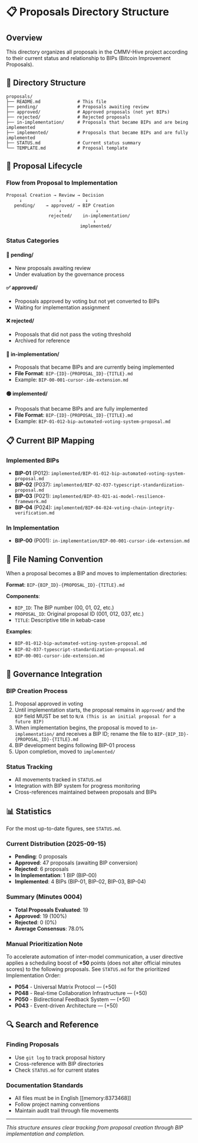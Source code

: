 # 📋 Proposals Directory Structure

## Overview
This directory organizes all proposals in the CMMV-Hive project according to their current status and relationship to BIPs (Bitcoin Improvement Proposals).

## 📁 Directory Structure

```
proposals/
├── README.md              # This file
├── pending/               # Proposals awaiting review
├── approved/              # Approved proposals (not yet BIPs)
├── rejected/              # Rejected proposals
├── in-implementation/     # Proposals that became BIPs and are being implemented
├── implemented/           # Proposals that became BIPs and are fully implemented
├── STATUS.md              # Current status summary
└── TEMPLATE.md            # Proposal template
```

## 🔄 Proposal Lifecycle

### Flow from Proposal to Implementation

```
Proposal Creation → Review → Decision
     ↓              ↓         ↓
   pending/    → approved/ → BIP Creation
                    ↓             ↓
                rejected/    in-implementation/
                                 ↓
                            implemented/
```

### Status Categories

#### 📝 **pending/**
- New proposals awaiting review
- Under evaluation by the governance process

#### ✅ **approved/** 
- Proposals approved by voting but not yet converted to BIPs
- Waiting for implementation assignment

#### ❌ **rejected/**
- Proposals that did not pass the voting threshold
- Archived for reference

#### 🔄 **in-implementation/**
- Proposals that became BIPs and are currently being implemented
- **File Format**: `BIP-{ID}-{PROPOSAL_ID}-{TITLE}.md`
- Example: `BIP-00-001-cursor-ide-extension.md`

#### 🟢 **implemented/**
- Proposals that became BIPs and are fully implemented
- **File Format**: `BIP-{ID}-{PROPOSAL_ID}-{TITLE}.md`
- Example: `BIP-01-012-bip-automated-voting-system-proposal.md`

## 📋 Current BIP Mapping

### Implemented BIPs
- **BIP-01** (P012): `implemented/BIP-01-012-bip-automated-voting-system-proposal.md`
- **BIP-02** (P037): `implemented/BIP-02-037-typescript-standardization-proposal.md`
- **BIP-03** (P021): `implemented/BIP-03-021-ai-model-resilience-framework.md`
- **BIP-04** (P024): `implemented/BIP-04-024-voting-chain-integrity-verification.md`

### In Implementation
- **BIP-00** (P001): `in-implementation/BIP-00-001-cursor-ide-extension.md`

## 🔧 File Naming Convention

When a proposal becomes a BIP and moves to implementation directories:

**Format**: `BIP-{BIP_ID}-{PROPOSAL_ID}-{TITLE}.md`

**Components**:
- `BIP_ID`: The BIP number (00, 01, 02, etc.)
- `PROPOSAL_ID`: Original proposal ID (001, 012, 037, etc.)
- `TITLE`: Descriptive title in kebab-case

**Examples**:
- `BIP-01-012-bip-automated-voting-system-proposal.md`
- `BIP-02-037-typescript-standardization-proposal.md`
- `BIP-00-001-cursor-ide-extension.md`

## 🎯 Governance Integration

### BIP Creation Process
1. Proposal approved in voting
2. Until implementation starts, the proposal remains in `approved/` and the `BIP` field MUST be set to `N/A (This is an initial proposal for a future BIP)`
3. When implementation begins, the proposal is moved to `in-implementation/` and receives a BIP ID; rename the file to `BIP-{BIP_ID}-{PROPOSAL_ID}-{TITLE}.md`
4. BIP development begins following BIP-01 process
5. Upon completion, moved to `implemented/`

### Status Tracking
- All movements tracked in `STATUS.md`
- Integration with BIP system for progress monitoring
- Cross-references maintained between proposals and BIPs

## 📊 Statistics

For the most up-to-date figures, see `STATUS.md`.

### Current Distribution (2025-09-15)
- **Pending**: 0 proposals
- **Approved**: 47 proposals (awaiting BIP conversion)
- **Rejected**: 6 proposals
- **In Implementation**: 1 BIP (BIP-00)
- **Implemented**: 4 BIPs (BIP-01, BIP-02, BIP-03, BIP-04)

### Summary (Minutes 0004)
- **Total Proposals Evaluated**: 19
- **Approved**: 19 (100%)
- **Rejected**: 0 (0%)
- **Average Consensus**: 78.0%

### Manual Prioritization Note
To accelerate automation of inter-model communication, a user directive applies a scheduling boost of **+50** points (does not alter official minutes scores) to the following proposals. See `STATUS.md` for the prioritized Implementation Order:

- **P054** - Universal Matrix Protocol — (+50)
- **P048** - Real-time Collaboration Infrastructure — (+50)
- **P050** - Bidirectional Feedback System — (+50)
- **P043** - Event-driven Architecture — (+50)

## 🔍 Search and Reference

### Finding Proposals
- Use `git log` to track proposal history
- Cross-reference with BIP directories
- Check `STATUS.md` for current states

### Documentation Standards
- All files must be in English [[memory:8373468]]
- Follow project naming conventions
- Maintain audit trail through file movements

---

*This structure ensures clear tracking from proposal creation through BIP implementation and completion.*

